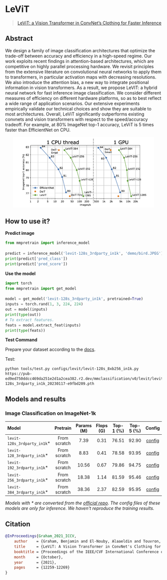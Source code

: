 # LeViT

> [LeViT: a Vision Transformer in ConvNet’s Clothing for Faster Inference](https://arxiv.org/abs/2104.01136)

<!-- [ALGORITHM] -->

## Abstract

We design a family of image classification architectures that optimize the trade-off between accuracy and efficiency in a high-speed regime. Our work exploits recent findings in attention-based architectures, which are competitive on highly parallel processing hardware. We revisit principles from the extensive literature on convolutional neural networks to apply them to transformers, in particular activation maps with decreasing resolutions. We also introduce the attention bias, a new way to integrate positional information in vision transformers. As a result, we propose LeVIT: a hybrid neural network for fast inference image classification. We consider different measures of efficiency on different hardware platforms, so as to best reflect a wide range of application scenarios. Our extensive experiments empirically validate our technical choices and show they are suitable to most architectures. Overall, LeViT significantly outperforms existing convnets and vision transformers with respect to the speed/accuracy tradeoff. For example, at 80% ImageNet top-1 accuracy, LeViT is 5 times faster than EfficientNet on CPU.

<div align=center>
<img src="https://raw.githubusercontent.com/facebookresearch/LeViT/main/.github/levit.png" width="90%"/>
</div>

## How to use it?

<!-- [TABS-BEGIN] -->

**Predict image**

```python
from mmpretrain import inference_model

predict = inference_model('levit-128s_3rdparty_in1k', 'demo/bird.JPEG')
print(predict['pred_class'])
print(predict['pred_score'])
```

**Use the model**

```python
import torch
from mmpretrain import get_model

model = get_model('levit-128s_3rdparty_in1k', pretrained=True)
inputs = torch.rand(1, 3, 224, 224)
out = model(inputs)
print(type(out))
# To extract features.
feats = model.extract_feat(inputs)
print(type(feats))
```

**Test Command**

Prepare your dataset according to the [docs](https://mmpretrain.readthedocs.io/en/latest/user_guides/dataset_prepare.html#prepare-dataset).

Test:

```shell
python tools/test.py configs/levit/levit-128s_8xb256_in1k.py https://pub-ed9ed750ddcc469da251e2d1a2cea382.r2.dev/mmclassification/v0/levit/levit-128s_3rdparty_in1k_20230117-e9fbd209.pth
```

<!-- [TABS-END] -->

## Models and results

### Image Classification on ImageNet-1k

| Model                        |   Pretrain   | Params (M) | Flops (G) | Top-1 (%) | Top-5 (%) |               Config                |                                         Download                                         |
| :--------------------------- | :----------: | :--------: | :-------: | :-------: | :-------: | :---------------------------------: | :--------------------------------------------------------------------------------------: |
| `levit-128s_3rdparty_in1k`\* | From scratch |    7.39    |   0.31    |   76.51   |   92.90   | [config](levit-128s_8xb256_in1k.py) | [model](https://pub-ed9ed750ddcc469da251e2d1a2cea382.r2.dev/mmclassification/v0/levit/levit-128s_3rdparty_in1k_20230117-e9fbd209.pth) |
| `levit-128_3rdparty_in1k`\*  | From scratch |    8.83    |   0.41    |   78.58   |   93.95   | [config](levit-128_8xb256_in1k.py)  | [model](https://pub-ed9ed750ddcc469da251e2d1a2cea382.r2.dev/mmclassification/v0/levit/levit-128_3rdparty_in1k_20230117-3be02a02.pth) |
| `levit-192_3rdparty_in1k`\*  | From scratch |   10.56    |   0.67    |   79.86   |   94.75   | [config](levit-192_8xb256_in1k.py)  | [model](https://pub-ed9ed750ddcc469da251e2d1a2cea382.r2.dev/mmclassification/v0/levit/levit-192_3rdparty_in1k_20230117-8217a0f9.pth) |
| `levit-256_3rdparty_in1k`\*  | From scratch |   18.38    |   1.14    |   81.59   |   95.46   | [config](levit-256_8xb256_in1k.py)  | [model](https://pub-ed9ed750ddcc469da251e2d1a2cea382.r2.dev/mmclassification/v0/levit/levit-256_3rdparty_in1k_20230117-5ae2ce7d.pth) |
| `levit-384_3rdparty_in1k`\*  | From scratch |   38.36    |   2.37    |   82.59   |   95.95   | [config](levit-384_8xb256_in1k.py)  | [model](https://pub-ed9ed750ddcc469da251e2d1a2cea382.r2.dev/mmclassification/v0/levit/levit-384_3rdparty_in1k_20230117-f3539cce.pth) |

*Models with * are converted from the [official repo](https://github.com/facebookresearch/LeViT). The config files of these models are only for inference. We haven't reproduce the training results.*

## Citation

```bibtex
@InProceedings{Graham_2021_ICCV,
    author    = {Graham, Benjamin and El-Nouby, Alaaeldin and Touvron, Hugo and Stock, Pierre and Joulin, Armand and Jegou, Herve and Douze, Matthijs},
    title     = {LeViT: A Vision Transformer in ConvNet's Clothing for Faster Inference},
    booktitle = {Proceedings of the IEEE/CVF International Conference on Computer Vision (ICCV)},
    month     = {October},
    year      = {2021},
    pages     = {12259-12269}
}
```
